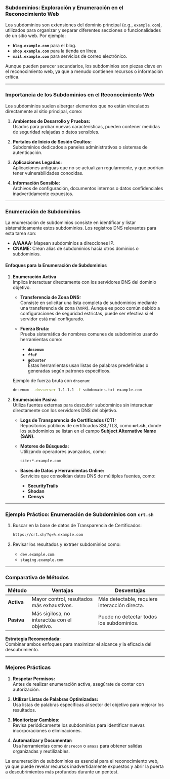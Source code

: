 ### **Subdominios: Exploración y Enumeración en el Reconocimiento Web**

Los subdominios son extensiones del dominio principal (e.g., `example.com`), utilizados para organizar y separar diferentes secciones o funcionalidades de un sitio web. Por ejemplo:

- **`blog.example.com`** para el blog.
- **`shop.example.com`** para la tienda en línea.
- **`mail.example.com`** para servicios de correo electrónico.

Aunque pueden parecer secundarios, los subdominios son piezas clave en el reconocimiento web, ya que a menudo contienen recursos o información crítica.

---

### **Importancia de los Subdominios en el Reconocimiento Web**

Los subdominios suelen albergar elementos que no están vinculados directamente al sitio principal, como:

1. **Ambientes de Desarrollo y Pruebas:**  
    Usados para probar nuevas características, pueden contener medidas de seguridad relajadas o datos sensibles.
    
2. **Portales de Inicio de Sesión Ocultos:**  
    Subdominios dedicados a paneles administrativos o sistemas de autenticación.
    
3. **Aplicaciones Legadas:**  
    Aplicaciones antiguas que no se actualizan regularmente, y que podrían tener vulnerabilidades conocidas.
    
4. **Información Sensible:**  
    Archivos de configuración, documentos internos o datos confidenciales inadvertidamente expuestos.
    

---

### **Enumeración de Subdominios**

La enumeración de subdominios consiste en identificar y listar sistemáticamente estos subdominios. Los registros DNS relevantes para esta tarea son:

- **A/AAAA:** Mapean subdominios a direcciones IP.
- **CNAME:** Crean alias de subdominios hacia otros dominios o subdominios.

#### **Enfoques para la Enumeración de Subdominios**

1. **Enumeración Activa**  
    Implica interactuar directamente con los servidores DNS del dominio objetivo.
    
    - **Transferencia de Zona DNS:**  
        Consiste en solicitar una lista completa de subdominios mediante una transferencia de zona (`AXFR`). Aunque es poco común debido a configuraciones de seguridad estrictas, puede ser efectiva si el servidor está mal configurado.
        
    - **Fuerza Bruta:**  
        Prueba sistemática de nombres comunes de subdominios usando herramientas como:
        
        - **`dnsenum`**
        - **`ffuf`**
        - **`gobuster`**  
            Estas herramientas usan listas de palabras predefinidas o generadas según patrones específicos.
    
    Ejemplo de fuerza bruta con `dnsenum`:
    
    ```bash
    dnsenum --dnsserver 1.1.1.1 -f subdomains.txt example.com
    ```
    
2. **Enumeración Pasiva**  
    Utiliza fuentes externas para descubrir subdominios sin interactuar directamente con los servidores DNS del objetivo.
    
    - **Logs de Transparencia de Certificados (CT):**  
        Repositorios públicos de certificados SSL/TLS, como **crt.sh**, donde los subdominios se listan en el campo **Subject Alternative Name (SAN)**.
        
    - **Motores de Búsqueda:**  
        Utilizando operadores avanzados, como:
        
        ```bash
        site:*.example.com
        ```
        
    - **Bases de Datos y Herramientas Online:**  
        Servicios que consolidan datos DNS de múltiples fuentes, como:
        
        - **SecurityTrails**
        - **Shodan**
        - **Censys**

---

### **Ejemplo Práctico: Enumeración de Subdominios con `crt.sh`**

1. Buscar en la base de datos de Transparencia de Certificados:
    
    ```bash
    https://crt.sh/?q=%.example.com
    ```
    
2. Revisar los resultados y extraer subdominios como:
    
    - `dev.example.com`
    - `staging.example.com`

---

### **Comparativa de Métodos**

|**Método**|**Ventajas**|**Desventajas**|
|---|---|---|
|**Activa**|Mayor control, resultados más exhaustivos.|Más detectable, requiere interacción directa.|
|**Pasiva**|Más sigilosa, no interactúa con el objetivo.|Puede no detectar todos los subdominios.|

**Estrategia Recomendada:**  
Combinar ambos enfoques para maximizar el alcance y la eficacia del descubrimiento.

---

### **Mejores Prácticas**

1. **Respetar Permisos:**  
    Antes de realizar enumeración activa, asegúrate de contar con autorización.
    
2. **Utilizar Listas de Palabras Optimizadas:**  
    Usa listas de palabras específicas al sector del objetivo para mejorar los resultados.
    
3. **Monitorizar Cambios:**  
    Revisa periódicamente los subdominios para identificar nuevas incorporaciones o eliminaciones.
    
4. **Automatizar y Documentar:**  
    Usa herramientas como `dnsrecon` o `amass` para obtener salidas organizadas y reutilizables.
    

La enumeración de subdominios es esencial para el reconocimiento web, ya que puede revelar recursos inadvertidamente expuestos y abrir la puerta a descubrimientos más profundos durante un pentest.